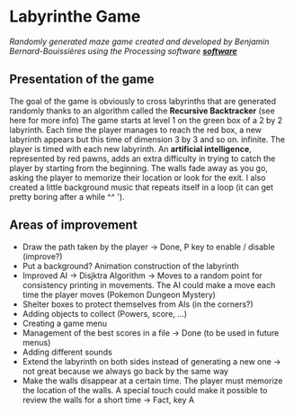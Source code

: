 ﻿# Labyrinthe Game

*Randomly generated maze game created and developed by Benjamin Bernard-Bouissières using the Processing software __[software](https://processing.org/)__*

## Presentation of the game

The goal of the game is obviously to cross labyrinths that are generated randomly thanks to an algorithm called the __Recursive Backtracker__ (see here for more info)
The game starts at level 1 on the green box of a 2 by 2 labyrinth. Each time the player manages to reach the red box, a new labyrinth appears but this time of dimension 3 by 3 and so on. infinite.
The player is timed with each new labyrinth.
An __artificial intelligence__, represented by red pawns, adds an extra difficulty in trying to catch the player by starting from the beginning.
The walls fade away as you go, asking the player to memorize their location or look for the exit.
I also created a little background music that repeats itself in a loop (it can get pretty boring after a while ^^ ').

## Areas of improvement

* Draw the path taken by the player -> Done, P key to enable / disable (improve?)
* Put a background? Animation construction of the labyrinth
* Improved AI -> Disjktra Algorithm -> Moves to a random point for consistency printing in movements.
The AI could make a move each time the player moves (Pokemon Dungeon Mystery)
* Shelter boxes to protect themselves from AIs (in the corners?)
* Adding objects to collect (Powers, score, ...)
* Creating a game menu
* Management of the best scores in a file -> Done (to be used in future menus)
* Adding different sounds
* Extend the labyrinth on both sides instead of generating a new one -> not great because we always go back by the same way
* Make the walls disappear at a certain time. The player must memorize the location of the walls. A special touch could make it possible to review the walls for a short time -> Fact, key A

